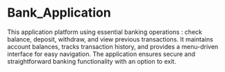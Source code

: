 # Bank_Application
This application platform using essential banking operations : check balance, deposit, withdraw, and view previous transactions. It maintains account balances, tracks transaction history, and provides a menu-driven interface for easy navigation. The application ensures secure and straightforward banking functionality with an option to exit.
